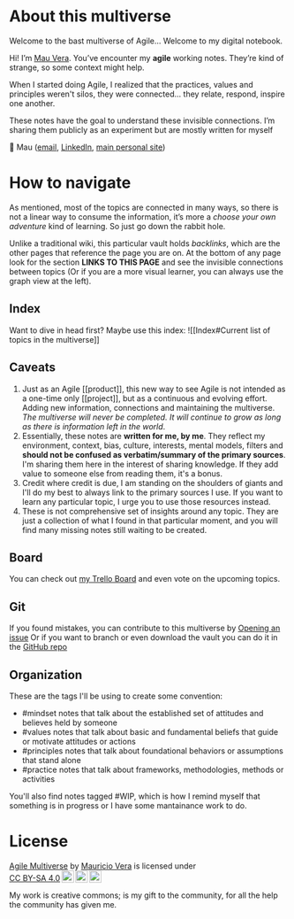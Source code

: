 # About this multiverse

Welcome to the bast multiverse of Agile... Welcome to my digital notebook.

Hi! I’m [Mau Vera](https://www.mauvera.co/). You’ve encounter my **agile** working notes. They’re kind of strange, so some context might help.

When I started doing Agile, I realized that the practices, values and principles weren't silos, they were connected... they relate, respond, inspire one another.

These notes have the goal to understand these invisible connections. I’m sharing them publicly as an experiment but are mostly written for myself

👋 Mau ([email](mailto:multiverse@mickeymau.com), [LinkedIn](https://www.linkedin.com/in/mauvera/), [main personal site](https://www.mauvera.co/))

# How to navigate
As mentioned, most of the topics are connected in many ways, so there is not a linear way to consume the information, it’s more a _choose your own adventure_ kind of learning. So just go down the rabbit hole.

Unlike a traditional wiki, this particular vault holds _backlinks_, which are the other pages that reference the page you are on. At the bottom of any page look for the section **LINKS TO THIS PAGE** and see the invisible connections between topics (Or if you are a more visual learner, you can always use the graph view at the left).

## Index
Want to dive in head first? Maybe use this index:
![[Index#Current list of topics in the multiverse]]

## Caveats
1. Just as an Agile [[product]], this new way to see Agile is not intended as a one-time only [[project]], but as a continuous and evolving effort. Adding new information, connections and maintaining the multiverse. _The multiverse will never be completed. It will continue to grow as long as there is information left in the world_.
2. Essentially, these notes are **written for me, by me**. They reflect my environment, context, bias, culture, interests, mental models, filters and **should not be confused as verbatim/summary of the primary sources**. I'm sharing them here in the interest of sharing knowledge. If they add value to someone else from reading them, it's a bonus.
3. Credit where credit is due, I am standing on the shoulders of giants and I'll do my best to always link to the primary sources I use. If you want to learn any particular topic, I urge you to use those resources instead.
4. These is not comprehensive set of insights around any topic. They are just a collection of what I found in that particular moment, and you will find many missing notes still waiting to be created.


## Board
You can check out [my Trello Board](https://trello.com/b/k8kGahOo/agile-multiverse) and even vote on the upcoming topics. 

## Git
If you found mistakes, you can contribute to this multiverse by [Opening an issue](https://github.com/mauvera94/Agile-Multiverse/issues)
Or if you want to branch or even download the vault you can do it in the [GitHub repo](https://github.com/mauvera94/Agile-Multiverse)

## Organization
These are the tags I'll be using to create some convention:
- #mindset notes that talk about the established set of attitudes and believes held by someone
- #values notes that talk about basic and fundamental beliefs that guide or motivate attitudes or actions
- #principles notes that talk about foundational behaviors or assumptions that stand alone
- #practice notes that talk about frameworks, methodologies, methods or activities

You'll also find notes tagged #WIP, which is how I remind myself that something is in progress or I have some mantainance work to do. 

# License
<p xmlns:cc="http://creativecommons.org/ns#" xmlns:dct="http://purl.org/dc/terms/"><a property="dct:title" rel="cc:attributionURL" href="https://agilemultiverse.com">Agile Multiverse</a> by <a rel="cc:attributionURL dct:creator" property="cc:attributionName" href="https://mauvera.co/">Mauricio Vera</a> is licensed under <a href="http://creativecommons.org/licenses/by-sa/4.0/?ref=chooser-v1" target="_blank" rel="license noopener noreferrer" style="display:inline-block;">CC BY-SA 4.0<img style="height:22px!important;margin-left:3px;vertical-align:text-bottom;" src="https://mirrors.creativecommons.org/presskit/icons/cc.svg?ref=chooser-v1"><img style="height:22px!important;margin-left:3px;vertical-align:text-bottom;" src="https://mirrors.creativecommons.org/presskit/icons/by.svg?ref=chooser-v1"><img style="height:22px!important;margin-left:3px;vertical-align:text-bottom;" src="https://mirrors.creativecommons.org/presskit/icons/sa.svg?ref=chooser-v1"></a></p>

My work is creative commons; is my gift to the community, for all the help the community has given me.
